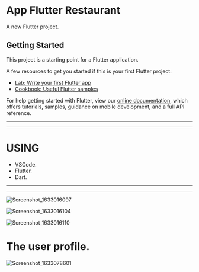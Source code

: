 # App Flutter Restaurant

A new Flutter project.

## Getting Started

This project is a starting point for a Flutter application.

A few resources to get you started if this is your first Flutter project:

- [Lab: Write your first Flutter app](https://flutter.dev/docs/get-started/codelab)
- [Cookbook: Useful Flutter samples](https://flutter.dev/docs/cookbook)

For help getting started with Flutter, view our
[online documentation](https://flutter.dev/docs), which offers tutorials,
samples, guidance on mobile development, and a full API reference.
******************************************************************************
******************************************************************************
# USING 
 * VSCode.
 * Flutter.
 * Dart.
******************************************************************************
******************************************************************************
![Screenshot_1633016097](https://user-images.githubusercontent.com/60444937/135594044-fc6935df-4507-4e52-8296-2c9ae9e77807.png)

![Screenshot_1633016104](https://user-images.githubusercontent.com/60444937/135594076-4ac6b6d3-4b83-421f-a1a4-8cdcf5e41298.png)

![Screenshot_1633016110](https://user-images.githubusercontent.com/60444937/135594098-b2cb949b-7c50-4f13-b5d4-2734fd858994.png)

# The user profile.

![Screenshot_1633078601](https://user-images.githubusercontent.com/60444937/135594180-ad532e2b-dd95-4f30-8504-238fba81c73c.png)

